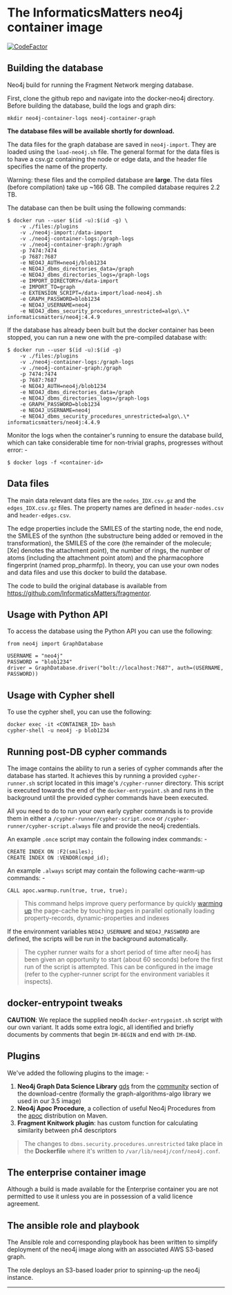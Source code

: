 # The InformaticsMatters neo4j container image

[![CodeFactor](https://www.codefactor.io/repository/github/informaticsmatters/docker-neo4j/badge)](https://www.codefactor.io/repository/github/informaticsmatters/docker-neo4j)

## Building the database
Neo4j build for running the Fragment Network merging database.

First, clone the github repo and navigate into the docker-neo4j directory.
Before building the database, build the logs and graph dirs:

```angular2html
mkdir neo4j-container-logs neo4j-container-graph
```

**The database files will be available shortly for download.**

The data files for the graph database are saved in `neo4j-import`.
They are loaded using the `load-neo4j.sh` file.
The general format for the data files is to have a csv.gz containing the node or edge data, and the header file specifies the name of the property.

Warning: these files and the compiled database are **large**. The data files (before compilation) take up ~166 GB. The compiled database requires 2.2 TB.

The database can then be built using the following commands:

    $ docker run --user $(id -u):$(id -g) \
        -v ./files:/plugins
        -v ./neo4j-import:/data-import
        -v ./neo4j-container-logs:/graph-logs
        -v ./neo4j-container-graph:/graph
        -p 7474:7474
        -p 7687:7687
        -e NEO4J_AUTH=neo4j/blob1234
        -e NEO4J_dbms_directories_data=/graph
        -e NEO4J_dbms_directories_logs=/graph-logs
        -e IMPORT_DIRECTORY=/data-import
        -e IMPORT_TO=graph
        -e EXTENSION_SCRIPT=/data-import/load-neo4j.sh
        -e GRAPH_PASSWORD=blob1234
        -e NEO4J_USERNAME=neo4j
        -e NEO4J_dbms_security_procedures_unrestricted=algo\.\* informaticsmatters/neo4j:4.4.9


If the database has already been built but the docker container has been stopped, you can run a new one with the pre-compiled database with: 

    $ docker run --user $(id -u):$(id -g)
        -v ./files:/plugins
        -v ./neo4j-container-logs:/graph-logs
        -v ./neo4j-container-graph:/graph
        -p 7474:7474
        -p 7687:7687
        -e NEO4J_AUTH=neo4j/blob1234
        -e NEO4J_dbms_directories_data=/graph
        -e NEO4J_dbms_directories_logs=/graph-logs
        -e GRAPH_PASSWORD=blob1234
        -e NEO4J_USERNAME=neo4j
        -e NEO4J_dbms_security_procedures_unrestricted=algo\.\* informaticsmatters/neo4j:4.4.9

Monitor the logs when the container's running to ensure the database build,
which can take considerable time for non-trivial graphs, progresses without error: -

    $ docker logs -f <container-id>

## Data files

The main data relevant data files are the `nodes_IDX.csv.gz` and the `edges_IDX.csv.gz` files.
The property names are defined in `header-nodes.csv` and `header-edges.csv`.

The edge properties include the SMILES of the starting node, the end node, the SMILES of the synthon (the substructure being added or removed in the transformation),
the SMILES of the core (the remainder of the molecule; [Xe] denotes the attachment point), the number of rings, the number of atoms (including the attachment point atom) 
and the pharmacophore fingerprint (named prop_pharmfp). In theory, you can use your own nodes and data files and use this docker to build the database.

The code to build the original database is available from https://github.com/InformaticsMatters/fragmentor.

## Usage with Python API

To access the database using the Python API you can use the following:

```angular2html
from neo4j import GraphDatabase

USERNAME = "neo4j"
PASSWORD = "blob1234"
driver = GraphDatabase.driver("bolt://localhost:7687", auth=(USERNAME, PASSWORD))
```

## Usage with Cypher shell

To use the cypher shell, you can use the following:
```angular2html
docker exec -it <CONTAINER_ID> bash
cypher-shell -u neo4j -p blob1234
```
## Running post-DB cypher commands
The image contains the ability to run a series of cypher commands
after the database has started. It achieves this by running a provided
`cypher-runner.sh` script located in this image's `/cypher-runner` directory.
This script is executed towards the end of the `docker-entrypoint.sh`
and runs in the background until the provided cypher commands have been
executed.

All you need to do to run your own early cypher commands
is to provide them in either a `/cypher-runner/cypher-script.once`
or `/cypher-runner/cypher-script.always` file and provide
the neo4j credentials.

An example `.once` script may contain the following index commands: -

    CREATE INDEX ON :F2(smiles);
    CREATE INDEX ON :VENDOR(cmpd_id);
    
An example `.always` script may contain the following cache-warm-up commands: -

    CALL apoc.warmup.run(true, true, true);

>   This command helps improve query performance by quickly [warming up] the
    page-cache by touching pages in parallel optionally loading
    property-records, dynamic-properties and indexes

If the environment variables `NEO4J_USERNAME` and `NEO4J_PASSWORD` are defined,
the scripts will be run in the background automatically.

>   The cypher runner waits for a short period of time after neo4j has been
    given an opportunity to start (about 60 seconds) before the first run of
    the script is attempted. This can be configured in the image (refer
    to the cypher-runner script for the environment variables it inspects).

## docker-entrypoint tweaks
**CAUTION**: We replace the supplied neo4h `docker-entrypoint.sh` script with
our own variant. It adds some extra logic, all identified and briefly documents
by comments that begin `IM-BEGIN` and end with `IM-END`.

## Plugins
We've added the following plugins to the image: -

1. **Neo4j Graph Data Science Library** [gds] from the [community] section of
    the download-centre
    (formally the graph-algorithms-algo library we used in our 3.5 image)
2. **Neo4j Apoc Procedure**, a collection of useful Neo4j Procedures
    from the [apoc] distribution on Maven.
3. **Fragment Knitwork plugin**: has custom function for calculating similarity between ph4 descriptors

>   The changes to `dbms.security.procedures.unrestricted` take place in the
    **Dockerfile** where it's written to `/var/lib/neo4j/conf/neo4j.conf`.

## The enterprise container image
Although a build is made available for the Enterprise container
you are not permitted to use it unless you are in possession of a
valid licence agreement.
    
## The ansible role and playbook
The Ansible role and corresponding playbook has been written to simplify
deployment of the neo4j image along with an associated AWS S3-based graph.

The role deploys an S3-based loader prior to spinning-up the neo4j instance. 

---

[apoc]: https://mvnrepository.com/artifact/org.neo4j.procedure/apoc
[gds]: https://neo4j.com/docs/graph-data-science/current/installation/
[community]: https://neo4j.com/download-center/#community
[warming up]: https://neo4j-contrib.github.io/neo4j-apoc-procedures/3.5/operational/warmup/

